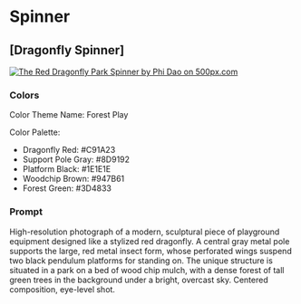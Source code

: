 # Spinner

## [Dragonfly Spinner]

[![The Red Dragonfly Park Spinner by Phi Dao on 500px.com](https://drscdn.500px.org/photo/1116706598/q%3D75_m%3D600_k%3D1/v2?sig=4516600532a79d2debcaad37eca1e6ca637dcd58e6e07ba1274dbea812c112bb)](https://500px.com/photo/1116706598/the-red-dragonfly-park-spinner-by-phi-dao)

### Colors

Color Theme Name: Forest Play

Color Palette:

- Dragonfly Red: #C91A23
- Support Pole Gray: #8D9192
- Platform Black: #1E1E1E
- Woodchip Brown: #947B61
- Forest Green: #3D4833

### Prompt

High-resolution photograph of a modern, sculptural piece of playground equipment designed like a stylized red dragonfly. A central gray metal pole supports the large, red metal insect form, whose perforated wings suspend two black pendulum platforms for standing on. The unique structure is situated in a park on a bed of wood chip mulch, with a dense forest of tall green trees in the background under a bright, overcast sky. Centered composition, eye-level shot.